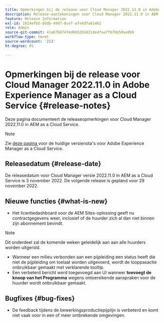 ```yaml
---
title: Opmerkingen bij de release voor Cloud Manager 2022.11.0 in Adobe Experience Manager as a Cloud Service
description: Release-aantekeningen voor Cloud Manager 2022.11.0 in AEM as a Cloud Service.
feature: Release Information
exl-id: 1014efb5-dddb-4997-8cef-afe6dfa61462
role: Admin
source-git-commit: 41a67b0747ed665291631de4faa7fb7bb50aa9b9
workflow-type: tm+mt
source-wordcount: '213'
ht-degree: 0%

---
```


# Opmerkingen bij de release voor Cloud Manager 2022.11.0 in Adobe Experience Manager as a Cloud Service {#release-notes}

Deze pagina documenteert de releaseopmerkingen voor Cloud Manager 2022.11.0 in AEM as a Cloud Service.

>[!NOTE]
>
>Zie [ deze pagina ](/help/release-notes/release-notes-cloud/release-notes-current.md) voor de huidige versienota&#39;s voor Adobe Experience Manager as a Cloud Service.

## Releasedatum {#release-date}

De releasedatum voor Cloud Manager versie 2022.11.0 in AEM as a Cloud Service is 3 november 2022. De volgende release is gepland voor 29 november 2022.

## Nieuwe functies {#what-is-new}

* Het licentiedashboard voor de AEM Sites-oplossing geeft nu contractgegevens weer, inclusief of de huurder zich al dan niet binnen zijn abonnement bevindt.

>[!NOTE]
>
> Dit onderdeel zal de komende weken geleidelijk aan aan alle huurders worden uitgerold.

* Wanneer een milieu verbonden aan een pijpleiding een status heeft die niet de pijpleiding om toelaat worden uitgevoerd, wordt de looppasactie onbruikbaar gemaakt met verklarende tooltip.
* Een verbeterd bericht werd toegevoegd aan UI wanneer **toevoegt de knoop van het Programma** wegens ontoereikende aanspraken voor de huurder wordt onbruikbaar gemaakt.

## Bugfixes {#bug-fixes}

* De feedback tijdens de bewerkingsproductiepijplijn is verbeterd en komt niet vaak voor in een of meer ontbrekende omgevingen.
